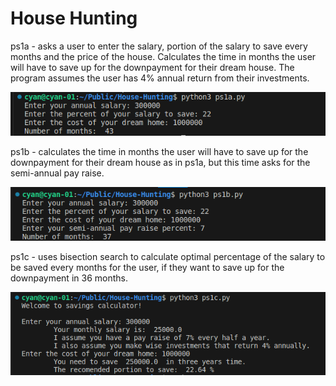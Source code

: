 # House Hunting

ps1a - asks a user to enter the salary, portion of the salary to save every months and the price of the house. Calculates the time in months the user will have to save up for the downpayment for their dream house. The program assumes the user has 4% annual return from their investments.

![Alt text](<Screenshot from 2024-01-29 20-35-28.png>)

ps1b - calculates the time in months the user will have to save up for the downpayment for their dream house as in ps1a, but this time asks for the semi-annual pay raise.

![Alt text](<Screenshot from 2024-01-29 20-39-05.png>)

ps1c - uses bisection search to calculate optimal percentage of the salary to be saved every months for the user, if they want to save up for the downpayment in 36 months.

![Alt text](<Screenshot from 2024-01-29 20-41-33.png>)
